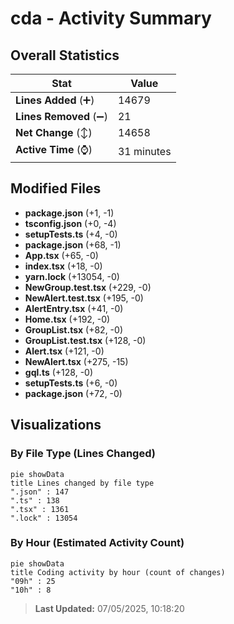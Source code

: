 # cda - Activity Summary 

## Overall Statistics

| Stat                   | Value                                                             |
| ---------------------- | ----------------------------------------------------------------- |
| **Lines Added** (➕)   | 14679                                          |
| **Lines Removed** (➖) | 21                                        |
| **Net Change** (↕)    | 14658                |
| **Active Time** (⌚)   | 31 minutes |


## Modified Files
- **package.json** (+1, -1)
- **tsconfig.json** (+0, -4)
- **setupTests.ts** (+4, -0)
- **package.json** (+68, -1)
- **App.tsx** (+65, -0)
- **index.tsx** (+18, -0)
- **yarn.lock** (+13054, -0)
- **NewGroup.test.tsx** (+229, -0)
- **NewAlert.test.tsx** (+195, -0)
- **AlertEntry.tsx** (+41, -0)
- **Home.tsx** (+192, -0)
- **GroupList.tsx** (+82, -0)
- **GroupList.test.tsx** (+128, -0)
- **Alert.tsx** (+121, -0)
- **NewAlert.tsx** (+275, -15)
- **gql.ts** (+128, -0)
- **setupTests.ts** (+6, -0)
- **package.json** (+72, -0)

## Visualizations

### By File Type (Lines Changed)

```mermaid
pie showData
title Lines changed by file type
".json" : 147
".ts" : 138
".tsx" : 1361
".lock" : 13054
```

### By Hour (Estimated Activity Count)

```mermaid
pie showData
title Coding activity by hour (count of changes)
"09h" : 25
"10h" : 8
```


> **Last Updated:** 07/05/2025, 10:18:20